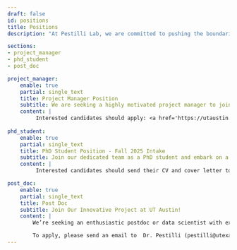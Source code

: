 ```yaml
---
draft: false
id: positions
title: Positions
description: "At Pestilli Lab, we are committed to pushing the boundaries of Neuroscience. Our team is a dynamic blend of seasoned experts and enthusiastic young talents, all united by our passion for discovery. We believe in fostering an inclusive, collaborative environment where every idea is valued"

sections:
- project_manager
- phd_student
- post_doc

project_manager:
    enable: true
    partial: single_text
    title: Project Manager Position
    subtitle: We are seeking a highly motivated project manager to join the Pestilli Lab on a 5 year NIH funded project. 
    content: |
         Interested candidates should apply: <a href='https://utaustin.wd1.myworkdayjobs.com/UTstaff/job/UT-MAIN-CAMPUS/Social-Sciences---Humanities-Research-Associate-IV--Pestili-Lab_R_00036841'>Here</a>.
         
phd_student:
    enable: true
    partial: single_text
    title: PhD Student Position - Fall 2025 Intake
    subtitle: Join our dedicated team as a PhD student and embark on a journey of exploration, innovation, and groundbreaking research.
    content: |
         Interested candidates should send their CV and cover letter to Dr. Pestilli (pestilli@utexas.edu) and Melanie Collier (mcollie@utexas.edu)

post_doc:
    enable: true
    partial: single_text
    title: Post Doc
    subtitle: Join Our Innovative Project at UT Austin!
    content: |
        We’re seeking an enthusiastic postdoc or data scientist with expertise in neuroimaging or computer science to join the Pestilli Lab on a Wellcome Trust-funded project. The role involves developing an International Data Governance Framework (IDGF) for brain & health data and leading related scientific publications <a href='https://bridge.incf.org/'>Learn more</a>.

        To apply, please send an email to  Dr. Pestilli (pestilli@utexas.edu) and Melanie Collier (mcollie@utexas.edu), using the subject line "International Data Governance Framework (IDGF)". Include a cover letter expressing your interest in the project, your CV, and a research statement.
---
```


